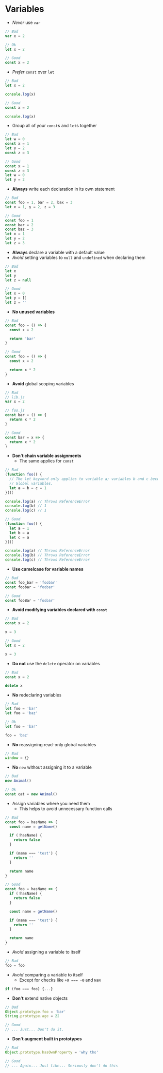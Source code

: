 # Variables

- _Never_ use `var`
```js
// Bad
var x = 2

// Ok
let x = 2

// Good
const x = 2
```

- _Prefer_ `const` over `let`
```js
// Bad
let x = 2

console.log(x)

// Good
const x = 2

console.log(x)
```

- Group all of your `const`s and `let`s together
```js
// Bad
let w = 0
const x = 1
let y = 2
const z = 3

// Good
const x = 1
const z = 3
let w = 0
let y = 2
```

- **Always** write each declaration in its own statement
```js
// Bad
const foo = 1, bar = 2, bax = 3
let x = 1, y = 2, z = 3

// Good
const foo = 1
const bar = 2
const baz = 3
let x = 1
let y = 2
let z = 3
```

- **Always** declare a variable with a default value
- _Avoid_ setting variables to `null` and `undefined` when declaring them
```js
// Bad
let x
let y
let z = null

// Good
let x = 0
let y = []
let z = ''
```

- **No unused variables**
```js
// Bad
const foo = () => {
  const x = 2

  return 'bar'
}

// Good
const foo = () => {
  const x = 2

  return x * 2
}
```

- **Avoid** global scoping variables
```js
// Bad
// lib.js
var x = 2

// foo.js
const bar = () => {
  return x * 2
}

// Good
const bar = x => {
  return x * 2
}
```

- **Don't chain variable assignments**
  - The same applies for `const`
```js
// Bad
(function foo() {
  // The let keyword only applies to variable a; variables b and c become
  // Global variables.
  let a = b = c = 1
}())

console.log(a) // Throws ReferenceError
console.log(b) // 1
console.log(c) // 1

// Good
(function foo() {
  let a = 1
  let b = a
  let c = a
}())

console.log(a) // Throws ReferenceError
console.log(b) // Throws ReferenceError
console.log(c) // Throws ReferenceError
```

- **Use camelcase for variable names**
```js
// Bad
const foo_bar = 'foobar'
const foobar = 'foobar'

// Good
const fooBar = 'foobar'
```

- **Avoid modifying variables declared with `const`**
```js
// Bad
const x = 2

x = 3

// Good
let x = 2

x = 3
```

- **Do not** use the `delete` operator on variables
```js
// Bad
const x = 2

delete x
```

- **No** redeclaring variables
```js
// Bad
let foo = 'bar'
let foo = 'baz'

// Ok
let foo = 'bar'

foo = 'baz'
```

- **No** reassigning read-only global variables
```js
// Bad
window = {}
```

- **No** `new` without assigning it to a variable
```js
// Bad
new Animal()

// Ok
const cat = new Animal()
```

- Assign variables where you need them
  - This helps to avoid unnecessary function calls
```js
// Bad
const foo = hasName => {
  const name = getName()

  if (!hasName) {
    return false
  }

  if (name === 'test') {
    return ''
  }

  return name
}

// Good
const foo = hasName => {
  if (!hasName) {
    return false
  }

  const name = getName()

  if (name === 'test') {
    return ''
  }

  return name
}
```

- _Avoid_ assigning a variable to itself
```js
// Bad
foo = foo
```

- _Avoid_ comparing a variable to itself
  - Except for checks like `+0 === -0` and `NaN`
```js
if (foo === foo) {...}
```

- **Don't** extend native objects
```js
// Bad
Object.prototype.foo = 'bar'
String.prototype.age = 22

// Good
// ... Just... Don't do it.
```

- **Don't augment built in prototypes**
```js
// Bad
Object.prototype.hasOwnProperty = 'why tho'

// Good
// ... Again... Just like... Seriously don't do this
```
